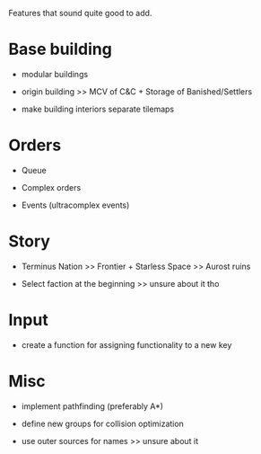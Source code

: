 Features that sound quite good to add.

# Base building

* modular buildings

* origin building >> MCV of C&C + Storage of Banished/Settlers

* make building interiors separate tilemaps

# Orders

* Queue

* Complex orders

* Events (ultracomplex events)

# Story

* Terminus Nation >> Frontier + Starless Space >> Aurost ruins

* Select faction at the beginning >> unsure about it tho

# Input

* create a function for assigning functionality to a new key

# Misc

* implement pathfinding (preferably A*)

* define new groups for collision optimization

* use outer sources for names >> unsure about it